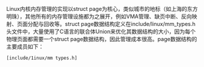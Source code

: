 Linux内核内存管理的实现以struct page为核心，类似城市的地标（如上海的东方明珠），其他所有的内存管理设施都为之展开，例如VMA管理、缺页中断、反向映射、页面分配与回收等。struct page数据结构定义在include/linux/mm_types.h头文件中，大量使用了C语言的联合体Union来优化其数据结构的大小，因为每个物理页面都需要一个struct page数据结构，因此管理成本很高。page数据结构的主要成员如下：

```
[include/1inux/mm types.h]
```

